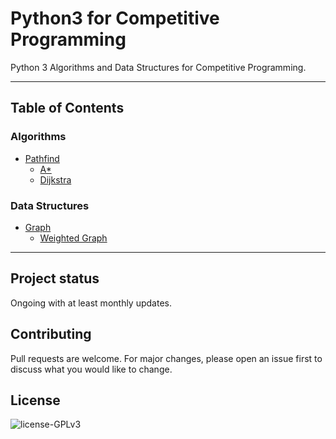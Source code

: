 # Python3 for Competitive Programming

Python 3 Algorithms and Data Structures for Competitive Programming.

---

## Table of Contents

### Algorithms

- [Pathfind](Algorithms/Pathfind)
    - [A*](Algorithms/Pathfind/A_Star)
    - [Dijkstra](Algorithms/Pathfind/Dijkstra)

### Data Structures

- [Graph](Data_Structures/Graph)
    - [Weighted Graph](Data_Structures/Graph/Graph_weighted.py)

---

## Project status

Ongoing with at least monthly updates.

## Contributing

Pull requests are welcome. For major changes, please open an issue first to discuss what you would like to change.

## License

![license-GPLv3](https://img.shields.io/badge/license-GPLv3-green)
